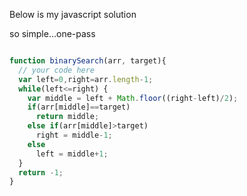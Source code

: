 
Below is my javascript solution

so simple...one-pass 

```javascript

function binarySearch(arr, target){
  // your code here
  var left=0,right=arr.length-1;
  while(left<=right) {
    var middle = left + Math.floor((right-left)/2);
    if(arr[middle]==target)
      return middle;
    else if(arr[middle]>target)
      right = middle-1;
    else
      left = middle+1;
  }
  return -1;
}


```